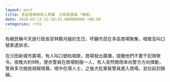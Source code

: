 ```yaml
---
layout: post
title: 多區商場再有人聚集　沙田有警員「噴椒」
date: 2020-05-13 22:58:25.000000000 +08:00
categories: rthk
---
```


有網民稱今天是行政長官林鄭月娥的生日，呼籲市民在多區商場聚集，唱歌及叫口號表達訴求。

在沙田新城市廣場，有人叫口號和唱歌，商場發出廣播，提醒他們不要干犯限聚令。夜晚大約9時，便衣警員在商場制服一人，有人突然開雨傘向警方方向揮動，警員多次施放胡椒噴霧，噴中在場人士，之後大批軍裝警員進入商場，並拉起封鎖線。
